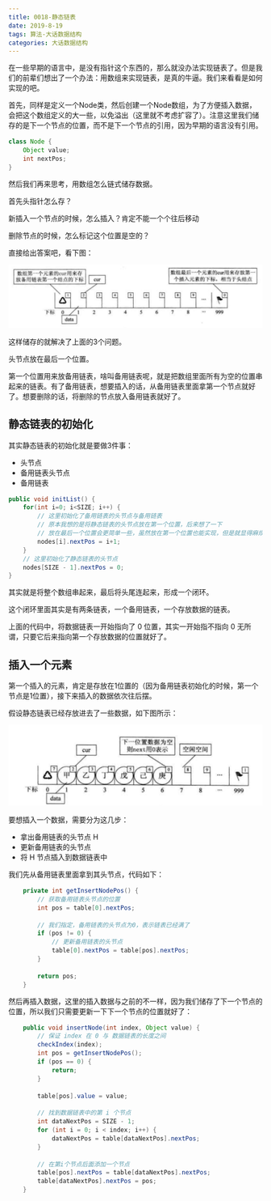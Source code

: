 ```yaml
---
title: 0018-静态链表
date: 2019-8-19
tags: 算法-大话数据结构
categories: 大话数据结构
---
```




在一些早期的语言中，是没有指针这个东西的，那么就没办法实现链表了。但是我们的前辈们想出了一个办法：用数组来实现链表，是真的牛逼。我们来看看是如何实现的吧。



首先，同样是定义一个Node类，然后创建一个Node数组，为了方便插入数据，会把这个数组定义的大一些，以免溢出（这里就不考虑扩容了）。注意这里我们储存的是下一个节点的位置，而不是下一个节点的引用，因为早期的语言没有引用。

```java
class Node {
    Object value;
    int nextPos;
}
```



然后我们再来思考，用数组怎么链式储存数据。

首先头指针怎么存？

新插入一个节点的时候，怎么插入？肯定不能一个个往后移动

删除节点的时候，怎么标记这个位置是空的？



直接给出答案吧，看下图：

![](https://github.com/aprz512/pic4aprz512/blob/master/Blog/%E7%AE%97%E6%B3%95/%E5%A4%A7%E8%AF%9D%E6%95%B0%E6%8D%AE%E7%BB%93%E6%9E%84/3-12-1.png?raw=true)

这样储存的就解决了上面的3个问题。

头节点放在最后一个位置。

第一个位置用来放备用链表，啥叫备用链表呢，就是把数组里面所有为空的位置串起来的链表。有了备用链表，想要插入的话，从备用链表里面拿第一个节点就好了。想要删除的话，将删除的节点放入备用链表就好了。





## 静态链表的初始化

其实静态链表的初始化就是要做3件事：

- 头节点
- 备用链表头节点
- 备用链表

```java
public void initList() {
    for(int i=0; i<SIZE; i++) {
        // 这里初始化了备用链表的头节点与备用链表
        // 原本我想的是将静态链表的头节点放在第一个位置，后来想了一下
        // 放在最后一个位置会更简单一些，虽然放在第一个位置也能实现，但是就显得麻烦了
        nodes[i].nextPos = i+1;
    }
    // 这里初始化了静态链表的头节点
    nodes[SIZE - 1].nextPos = 0;
}
```

其实就是将整个数组串起来，最后将头尾连起来，形成一个闭环。

这个闭环里面其实是有两条链表，一个备用链表，一个存放数据的链表。

上面的代码中，将数据链表一开始指向了 0 位置，其实一开始指不指向 0 无所谓，只要它后来指向第一个存放数据的位置就好了。



## 插入一个元素

第一个插入的元素，肯定是存放在1位置的（因为备用链表初始化的时候，第一个节点是1位置），接下来插入的数据依次往后摆。

假设静态链表已经存放进去了一些数据，如下图所示：

![](https://github.com/aprz512/pic4aprz512/blob/master/Blog/%E7%AE%97%E6%B3%95/%E5%A4%A7%E8%AF%9D%E6%95%B0%E6%8D%AE%E7%BB%93%E6%9E%84/3-12-2.png?raw=true)

要想插入一个数据，需要分为这几步：

- 拿出备用链表的头节点 H
- 更新备用链表的头节点
- 将 H 节点插入到数据链表中

我们先从备用链表里面拿到其头节点，代码如下：

```java
    private int getInsertNodePos() {
        // 获取备用链表头节点的位置
        int pos = table[0].nextPos;

        // 我们指定，备用链表的头节点为0，表示链表已经满了
        if (pos != 0) {
            // 更新备用链表的头节点
            table[0].nextPos = table[pos].nextPos;
        }

        return pos;
    }
```

然后再插入数据，这里的插入数据与之前的不一样，因为我们储存了下一个节点的位置，所以我们只需要更新一下下一个节点的位置就好了：

```java
    public void insertNode(int index, Object value) {
        // 保证 index 在 0 与 数据链表的长度之间
        checkIndex(index);
        int pos = getInsertNodePos();
        if (pos == 0) {
            return;
        }

        table[pos].value = value;

        // 找到数据链表中的第 i 个节点
        int dataNextPos = SIZE - 1;
        for (int i = 0; i < index; i++) {
            dataNextPos = table[dataNextPos].nextPos;
        }

        // 在第i个节点后面添加一个节点
        table[pos].nextPos = table[dataNextPos].nextPos;
        table[dataNextPos].nextPos = pos;
    }
```

